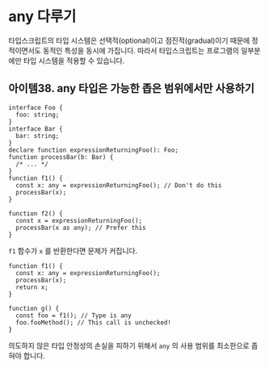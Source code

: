 # any 다루기

타입스크립트의 타입 시스템은 선택적(optional)이고 점진적(gradual)이기 때문에 정적이면서도 동적인 특성을 동시에 가집니다. 따라서 타입스크립트는 프로그램의 일부분에만 타입 시스템을 적용할 수 있습니다.

## 아이템38. any 타입은 가능한 좁은 범위에서만 사용하기

```tsx
interface Foo {
  foo: string;
}
interface Bar {
  bar: string;
}
declare function expressionReturningFoo(): Foo;
function processBar(b: Bar) {
  /* ... */
}
function f1() {
  const x: any = expressionReturningFoo(); // Don't do this
  processBar(x);
}

function f2() {
  const x = expressionReturningFoo();
  processBar(x as any); // Prefer this
}
```

`f1` 함수가 `x` 를 반환한다면 문제가 커집니다.

```tsx
function f1() {
  const x: any = expressionReturningFoo();
  processBar(x);
  return x;
}

function g() {
  const foo = f1(); // Type is any
  foo.fooMethod(); // This call is unchecked!
}
```

의도하지 않은 타입 안정성의 손실을 피하기 위해서 `any` 의 사용 범위를 최소한으로 좁혀야 합니다.

